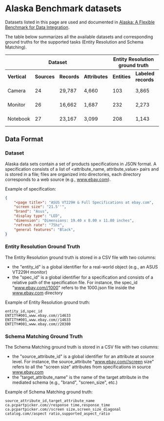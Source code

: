 # Alaska Benchmark datasets

Datasets listed in this page are used and documented in <a href="https://arxiv.org/abs/2101.11259">Alaska: A Flexible Benchmark for Data Integration</a>. 

The table below summarizes all the available datasets and corresponding ground truths for the supported tasks (Entity Resolution and Schema Matching).



<table>
<thead>
  <tr>
    <th colspan="4">Dataset</th>
    <th colspan="2">Entity Resolution ground truth</th>
    <th colspan="2">Schema Matching ground truth</th>
    <th></th>
  </tr>
</thead>
<tbody>
  <tr>
    <td><b>Vertical</b></td>
    <td><b>Sources</b></td>
    <td><b>Records</b></td>
    <td><b>Attributes</b></td>
    <td><b>Entities</b></td>
    <td><b>Labeled records</b></td>
    <td><b>Target attributes</b></td>
    <td><b>Labeled attributes</b></td>
    <td><b>Download</b></td>
  </tr>
  <tr>
    <td>Camera</td>
    <td>24</td>
    <td>29,787</td>
    <td>4,660</td>
    <td>103</td>
    <td>3,865</td>
    <td>56</td>
    <td>687</td>
    <td><a href="http://bit.ly/camera_data" target="_blank">Download (8.6 MB)</a></td>
  </tr>
  <tr>
    <td>Monitor</td>
    <td>26</td>
    <td>16,662</td>
    <td>1,687</td>
    <td>232</td>
    <td>2,273</td>
    <td>87</td>
    <td>1,026</td>
    <td><a href="http://bit.ly/monitor_data" target="_blank">Download (3.7 MB)</a></td>
  </tr>
  <tr>
    <td>Notebook</td>
    <td>27</td>
    <td>23,167</td>
    <td>3,099</td>
    <td>208</td>
    <td>1,143</td>
    <td>44</td>
    <td>960</td>
    <td><a href="https://bit.ly/notebook_data_" target="_blank">Download (7.5 MB)</a></td>
  </tr>
</tbody>
</table>



## Data Format

### Dataset

Alaska data sets contain a set of products specifications in JSON format. A specification consists of a list of <attribute_name, attribute_value> pairs and is stored in a file; files are organized into directories, each directory corresponds to a web source (e.g., www.ebay.com).

Example of specification:

```json
{
    "<page title>": "ASUS VT229H & Full Specifications at ebay.com",
    "screen size": "21.5''",
    "brand": "Asus",
    "display type": "LED",
    "dimension": "Dimensions: 19.40 x 8.00 x 11.80 inches",
    "refresh rate": "75hz",
    "general features": "Black",
}
```



### Entity Resolution Ground Truth

The Entity Resolution ground truth is stored in a CSV file with two columns:

* the "entity_id" is a global identifier for a real-world object (e.g., an ASUS VT229H monitor)
* the "spec_id" is a global identifier for a specification and consists of a relative path of the specification file. For instance, the spec_id "www.ebay.com//1000" refers to the 1000.json file inside the www.ebay.com directory

Example of Entity Resolution ground truth:

```
entity_id,spec_id
ENTITY#001,www.ebay.com//14633
ENTITY#001,www.ebay.com//14633
ENTITY#001,www.ebay.com//20380
```



### Schema Matching Ground Truth

The Schema Matching ground truth is stored in a CSV file with two columns:

* the "source_attribute_id" is a global identifier for an attribute at source level. For instance, the source_attribute "www.ebay.com//screen size" refers to all the "screen size" attributes from specifications in source www.ebay.com
* the "target_attribute_name" is the name of the target attribute in the mediated schema (e.g., "brand", "screen_size", etc.)

Example of Schema Matching ground truth:

```
source_attribute_id,target_attribute_name
ca.pcpartpicker.com//response time,response_time
ca.pcpartpicker.com//screen size,screen_size_diagonal
catalog.com//aspect ratio,supported_aspect_ratio
```
